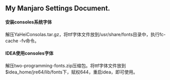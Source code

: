 ## My Manjaro Settings Document.

#### 安装consoles系统字体

​	解压YaHeiConsolas.tar.gz，将ttf字体文件放到/usr/share/fonts目录中，执行fc-cache -fv命令。

#### IDEA使用consoles字体

​	解压two-programming-fonts.zip压缩包。将ttf字体文件放到$idea_home/jre64/lib/fonts下，赋权644，重启idea，即可使用。